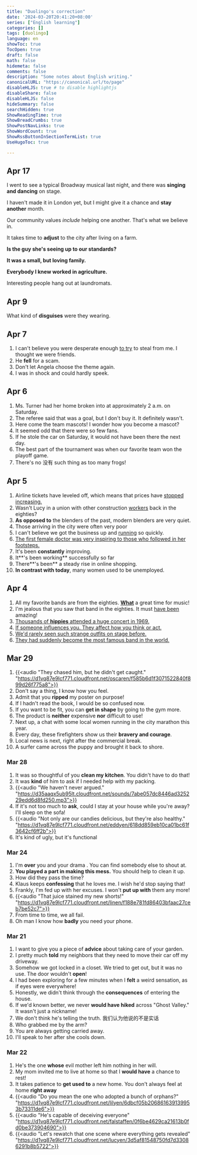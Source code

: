 ```yaml
---
title: "Duolingo's correction"
date: '2024-03-20T20:41:20+08:00'
series: ["English learning"]
categories: []
tags: [duolingo]
language: en
showToc: true
TocOpen: true
draft: false
math: false
hidemeta: false
comments: false
description: "Some notes about English writing."
canonicalURL: "https://canonical.url/to/page"
disableHLJS: true # to disable highlightjs
disableShare: false
disableHLJS: false
hideSummary: false
searchHidden: true
ShowReadingTime: true
ShowBreadCrumbs: true
ShowPostNavLinks: true
ShowWordCount: true
ShowRssButtonInSectionTermList: true
UseHugoToc: true

---
```




## Apr 17

I went to see a typical Broadway musical last night, and there was **singing and dancing** on stage.

I haven't made it in London yet, but I might give it a chance and **stay another** month.

Our community values *include* helping one another. That's what we believe in.

It takes time to **adjust** to the city after living on a farm.

**Is the guy she's seeing up to our standards?**

**It was a small, but loving family.**

**Everybody I knew worked in agriculture.**

Interesting people hang out at laundromats.

## Apr 9

What kind of **disguises** were they wearing.

## Apr 7

1. I can't believe you were desperate enough <u>to try</u> to steal from me. I thought we were friends.
2. He **fell** for a scam.
3. Don't let Angela choose the theme again.
4. I was in shock and could hardly speek.

## Apr 6

1. Ms. Turner had her home broken into at approximately 2 a.m. on Saturday.
2. The referee said that was a goal, but I don't buy it. It definitely wasn't.
3. Here come the team mascots! I wonder how you become a mascot?
4. It seemed odd that there were so few fans.
5. If he stole the car on Saturday, it would not have been there the next day.
6. The best part of the tournament was when our favorite team won the playoff game.
7. There's no 没有 such thing as too many frogs!

## Apr 5

1. Airline tickets have leveled off, which means that prices have <u>stopped increasing.</u>
2. Wasn't Lucy in a union with other construction <u>workers</u> back in the eighties?
3. **As opposed to** the blenders of the past, modern blenders are very quiet.
4. Those arriving in the city were often very poor
5. I can't believe we got the business up and <u>running</u> so quickly.
6. [The first female doctor was very inspiring to those who followed in her footsteps. ](https://enpuz.com/The-first-female-doctor-was-very-inspiring-to-those-who-followed-in-her-footsteps.=)
7. It's been **constantly** improving.
8. It**'s been working** successfully so far
9. There**'s been** a steady rise in online shopping.
10. **In contrast with today**, many women used to be unemployed.

## Apr 4

1. All my favorite bands are from the eighties. **<u>What</u>** a great time for music!
2. I'm jealous that you saw that band in the eighties. It must <u>have been</u> amazing!
3. <u>Thousands of **hippies** attended a huge concert in 1969.</u>
4. <u>If someone influences you. They affect how you think or act.</u>
5. <u>We'd rarely seen such strange outfits on stage before.</u>
6. <u>They had suddenly become the most famous band in the world.</u>

## Mar 29

1. {{<audio "They chased him, but he didn't get caught." "https://d1vq87e9lcf771.cloudfront.net/oscaren/f585b6d1f3071522840f899d26f775a8">}}
2. Don't say a thing, I know how you feel.
3. Admit that you **ripped** my poster on purpose!
4. If I hadn't read the book, I would be so confused now.
5. If you want to be fit, you can **get in shape** by going to the gym more.
6. The product is **neither** expensive **nor** difficult to use!
7. Next up, a chat with some local women running in the city marathon this year.
8. Every day, these firefighters show us their **bravery and courage**.
9. Local news is next, right after the commercial break.
10. A surfer came across the puppy and brought it back to shore.

### Mar 28

1. It was so thoughtful of you **clean my kitchen**. You didn't have to do that!
2. It was **kind** of him to ask if I needed help with my packing.
3. {{<audio "We haven't never argued." "https://d35aaqx5ub95lt.cloudfront.net/sounds/7abe057dc8446ad325229edd6d8fd250.mp3">}}
4. If it's not too much to **ask**, could I stay at your house while you're away? I'll sleep on the sofa!
5. {{<audio "Not only are our candies delicious, but they're also healthy." "https://d1vq87e9lcf771.cloudfront.net/eddyen/618dd859eb10ca01bc61f3642cf6ff2b">}}
6. It's kind of ugly, but it's functional

### Mar 24

1. I'm **over** you and your drama . You can find somebody else to shout at.
2. **You played a part in making this mess.** You should help to clean it up.
3. How did they pass the time?
4. Klaus keeps **confessing** that he loves me. I wish he'd stop saying that!
5. Frankly, I'm fed up with her excuses. I won't **put up with** them any more!
6. {{<audio "That juice stained my new shorts!" "https://d1vq87e9lcf771.cloudfront.net/linen/f188e781fd86403bfaac27ceb7be52c7">}}
7. From time to time, we all fail.
8. Oh man I know how **badly** you need your phone.

### Mar 21

1. I want to give you a piece of **advice** about taking care of your garden.
2. I pretty much **told** my neighbors that they need to move their car off my driveway.
3. Somehow we got locked in a closet. We tried to get out, but it was no use. The door wouldn't **open**!
4. I had been exploring for a few minutes when I **felt** a weird sensation, as if eyes were everywhere!
5. Honestly, we didn't think through the **consequences** of entering the house.
6. If we'd known better, we never **would have hiked** across "Ghost Valley." It wasn't just a nickname!
7. We don't think he's telling the truth. 我们认为他说的不是实话
8. Who grabbed me by the arm?
9. You are always getting carried away.
10. I'll speak to her after she cools down.

### Mar 22

1. He's the one **whose** evil mother left him nothing in her will.
2. My mom invited me to live at home so that I **would have** a chance to rest!  
3. It takes patience to **get used to** a new home. You don't always feel at home **right away**
4. {{<audio "Do you mean the one who adopted a bunch of orphans?" "https://d1vq87e9lcf771.cloudfront.net/lilyen/6dbcf05b206861639139953b73311de6">}}
5. {{<audio "He's capable of deceiving everyone" "https://d1vq87e9lcf771.cloudfront.net/falstaffen/0f6be4629ca21613b0fd0be373904690">}}
6. {{<audio "Let's rewatch that one scene where everything gets revealed" "https://d1vq87e9lcf771.cloudfront.net/lucyen/3d5af81548750fd7d33086291b8b5722">}}
